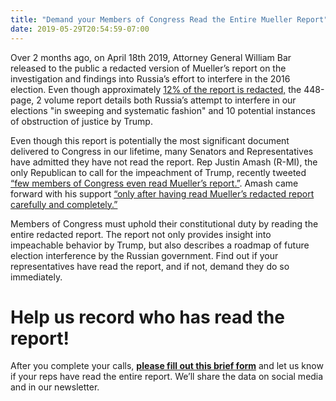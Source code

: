 ```yaml
---
title: "Demand your Members of Congress Read the Entire Mueller Report"
date: 2019-05-29T20:54:59-07:00
---
```

Over 2 months ago, on April 18th 2019, Attorney General William Bar released to the public a redacted version of Mueller’s report on the investigation and findings into Russia’s effort to interfere in the 2016 election. Even though approximately [12% of the report is redacted,]( https://www.wsj.com/livecoverage/mueller-report-release-latest-news/card/1555613011
) the 448-page, 2 volume report details both Russia’s attempt to interfere in our elections "in sweeping and systematic fashion" and 10 potential instances of obstruction of justice by Trump.

Even though this report is potentially the most significant document delivered to Congress in our lifetime, many Senators and Representatives have admitted they have not read the report. Rep Justin Amash (R-MI), the only Republican to call for the impeachment of Trump, recently tweeted [“few members of Congress even read Mueller’s report.”](https://twitter.com/justinamash/status/1129831615952236546). Amash came forward with his support [“only after having read Mueller’s redacted report carefully and completely.”](https://twitter.com/justinamash/status/1129831618712100864)

Members of Congress must uphold their constitutional duty by reading the entire redacted report. The report not only provides insight into impeachable behavior by Trump, but also describes a roadmap of future election interference by the Russian government. Find out if your representatives have read the report, and if not, demand they do so immediately.

# Help us record who has read the report! 

After you complete your calls, **[please fill out this brief form](https://airtable.com/shr2FbtAFhvRibKdA)** and let us know if your reps have read the entire report. We’ll share the data on social media and in our newsletter.  
